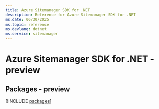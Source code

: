 ```yaml
---
title: Azure Sitemanager SDK for .NET
description: Reference for Azure Sitemanager SDK for .NET
ms.date: 06/30/2025
ms.topic: reference
ms.devlang: dotnet
ms.service: sitemanager
---
```

# Azure Sitemanager SDK for .NET - preview
## Packages - preview
[!INCLUDE [packages](sitemanager-index.md)]